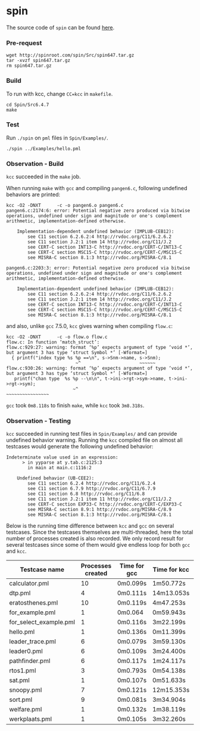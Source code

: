# spin

The source code of `spin` can be found [here](http://spinroot.com/spin/Src/spin647.tar.gz).

### Pre-request
```
wget http://spinroot.com/spin/Src/spin647.tar.gz
tar -xvzf spin647.tar.gz
rm spin647.tar.gz
```


### Build
To run with kcc, change `CC=kcc` in  `makefile`.
```
cd Spin/Src6.4.7
make
```

### Test
Run `./spin` on `pml` files in `Spin/Examples/`.
```
./spin ../Examples/hello.pml
```


### Observation - Build

`kcc` succeeded in the `make` job.

When running `make` with `gcc` and compiling `pangen6.c`, following undefined behaviors are printed:
```
kcc -O2 -DNXT	   -c -o pangen6.o pangen6.c
pangen6.c:2174:6: error: Potential negative zero produced via bitwise operations, undefined under sign and magnitude or one's complement arithmetic, implementation-defined otherwise.

    Implementation-dependent undefined behavior (IMPLUB-CEB12):
        see C11 section 6.2.6.2:4 http://rvdoc.org/C11/6.2.6.2
        see C11 section J.2:1 item 14 http://rvdoc.org/C11/J.2
        see CERT-C section INT13-C http://rvdoc.org/CERT-C/INT13-C
        see CERT-C section MSC15-C http://rvdoc.org/CERT-C/MSC15-C
        see MISRA-C section 8.1:3 http://rvdoc.org/MISRA-C/8.1

pangen6.c:2203:3: error: Potential negative zero produced via bitwise operations, undefined under sign and magnitude or one's complement arithmetic, implementation-defined otherwise.

    Implementation-dependent undefined behavior (IMPLUB-CEB12):
        see C11 section 6.2.6.2:4 http://rvdoc.org/C11/6.2.6.2
        see C11 section J.2:1 item 14 http://rvdoc.org/C11/J.2
        see CERT-C section INT13-C http://rvdoc.org/CERT-C/INT13-C
        see CERT-C section MSC15-C http://rvdoc.org/CERT-C/MSC15-C
        see MISRA-C section 8.1:3 http://rvdoc.org/MISRA-C/8.1
```
and also, unlike `gcc` 7.5.0, `kcc` gives warning when compiling `flow.c`:
```
kcc -O2 -DNXT	   -c -o flow.o flow.c
flow.c: In function ‘match_struct’:
flow.c:929:27: warning: format ‘%p’ expects argument of type ‘void *’, but argument 3 has type ‘struct Symbol *’ [-Wformat=]
  { printf("index type %s %p ==\n", s->Snm->name, s->Snm);
                          ~^                      ~~~~~~
flow.c:930:26: warning: format ‘%p’ expects argument of type ‘void *’, but argument 3 has type ‘struct Symbol *’ [-Wformat=]
   printf("chan type  %s %p --\n\n", t->ini->rgt->sym->name, t->ini->rgt->sym);
                         ~^                                  ~~~~~~~~~~~~~~~~
```

`gcc` took `0m8.118s` to finish `make`, while `kcc` took `3m8.318s`.

### Observation - Testing

`kcc` succeeded in running test files in `Spin/Examples/` and can provide undefined behavior warning. Running the `kcc` compiled file on almost all testcases would generate the following undefined behavior:
```
Indeterminate value used in an expression:
      > in yyparse at y.tab.c:2125:3
        in main at main.c:1116:2

    Undefined behavior (UB-CEE2):
        see C11 section 6.2.4 http://rvdoc.org/C11/6.2.4
        see C11 section 6.7.9 http://rvdoc.org/C11/6.7.9
        see C11 section 6.8 http://rvdoc.org/C11/6.8
        see C11 section J.2:1 item 11 http://rvdoc.org/C11/J.2
        see CERT-C section EXP33-C http://rvdoc.org/CERT-C/EXP33-C
        see MISRA-C section 8.9:1 http://rvdoc.org/MISRA-C/8.9
        see MISRA-C section 8.1:3 http://rvdoc.org/MISRA-C/8.1

```
Below is the running time difference between `kcc` and `gcc` on several testcases. Since the testcases themselves are multi-threaded, here the total number of processes created is also recorded. We only record result for several testcases since some of them would give endless loop for both `gcc` and `kcc`.

| Testcase name | Processes created | Time for gcc | Time for kcc | Time diff |
| ----------- | ----------- | ----------- | ----------- | ----------- |
| calculator.pml | 10 | 0m0.099s | 1m50.772s | 1118.9x |
| dtp.pml | 4 | 0m0.111s | 14m13.053s | 7685.2x |
| eratosthenes.pml | 10 | 0m0.119s | 4m47.253s | 2413.9x |
| for_example.pml | 1 | 0m0.064 | 0m59.943s | 936.61x |
| for_select_example.pml | 1 | 0m0.116s | 3m22.199s | 1743.1x |
| hello.pml | 1 | 0m0.136s | 0m11.399s | 83.816x |
| leader_trace.pml | 6 | 0m0.079s | 3m59.130s | 3027.0x |
| leader0.pml | 6 | 0m0.109s | 3m24.400s | 1875.2x |
| pathfinder.pml | 6 | 0m0.117s | 1m24.117s | 718.95x |
| rtos1.pml | 3 | 0m0.793s | 0m54.138s | 68.270x |
| sat.pml | 1 | 0m0.107s | 0m51.633s | 482.55x |
| snoopy.pml | 7 | 0m0.121s | 12m15.353s | 6077.3x |
| sort.pml | 9 | 0m0.081s | 3m34.904s | 2653.1x |
| welfare.pml | 1 | 0m0.132s | 1m38.119s | 743.32x |
| werkplaats.pml | 1 | 0m0.105s | 3m32.260s | 2021.5x |

